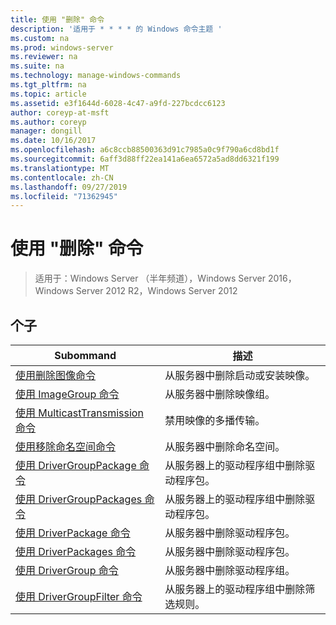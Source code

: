 ```yaml
---
title: 使用 "删除" 命令
description: '适用于 * * * * 的 Windows 命令主题 '
ms.custom: na
ms.prod: windows-server
ms.reviewer: na
ms.suite: na
ms.technology: manage-windows-commands
ms.tgt_pltfrm: na
ms.topic: article
ms.assetid: e3f1644d-6028-4c47-a9fd-227bcdcc6123
author: coreyp-at-msft
ms.author: coreyp
manager: dongill
ms.date: 10/16/2017
ms.openlocfilehash: a6c8ccb88500363d91c7985a0c9f790a6cd8bd1f
ms.sourcegitcommit: 6aff3d88ff22ea141a6ea6572a5ad8dd6321f199
ms.translationtype: MT
ms.contentlocale: zh-CN
ms.lasthandoff: 09/27/2019
ms.locfileid: "71362945"
---
```

# <a name="using-the-remove-command"></a>使用 "删除" 命令

>适用于：Windows Server （半年频道），Windows Server 2016，Windows Server 2012 R2，Windows Server 2012

## <a name="subcommands"></a>个子
|Subommand|描述|
|-------|--------|
|[使用删除图像命令](using-the-remove-image-command.md)|从服务器中删除启动或安装映像。|
|[使用 ImageGroup 命令](using-the-remove-imagegroup-command.md)|从服务器中删除映像组。|
|[使用 MulticastTransmission 命令](using-the-remove-multicasttransmission-command.md)|禁用映像的多播传输。|
|[使用移除命名空间命令](using-the-remove-namespace-command.md)|从服务器中删除命名空间。|
|[使用 DriverGroupPackage 命令](using-the-remove-drivergrouppackage-command.md)|从服务器上的驱动程序组中删除驱动程序包。|
|[使用 DriverGroupPackages 命令](using-the-remove-drivergrouppackages-command.md)|从服务器上的驱动程序组中删除驱动程序包。|
|[使用 DriverPackage 命令](using-the-remove-driverpackage-command.md)|从服务器中删除驱动程序包。|
|[使用 DriverPackages 命令](using-the-remove-driverpackages-command.md)|从服务器中删除驱动程序包。|
|[使用 DriverGroup 命令](using-the-remove-drivergroup-command.md)|从服务器中删除驱动程序组。|
|[使用 DriverGroupFilter 命令](using-the-remove-drivergroupfilter-command.md)|从服务器上的驱动程序组中删除筛选规则。|
